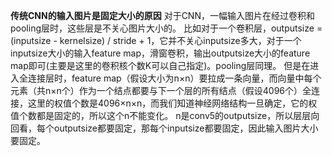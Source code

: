 ****传统CNN的输入图片是固定大小的原因****
对于CNN，一幅输入图片在经过卷积和pooling层时，这些层是不关心图片大小的。
比如对于一个卷积层，outputsize = (inputsize - kernelsize) / stride + 1，它并不关心inputsize多大，对于一个inputsize大小的输入feature map，滑窗卷积，输出outputsize大小的feature map即可(主要是这里的卷积核个数K可以自己指定)。pooling层同理。
但是在进入全连接层时，feature map（假设大小为n×n）要拉成一条向量，而向量中每个元素（共n×n个）作为一个结点都要与下一个层的所有结点（假设4096个）全连接，这里的权值个数是4096×n×n，而我们知道神经网络结构一旦确定，它的权值个数都是固定的，所以这个n不能变化。
n是conv5的outputsize，所以层层向回看，每个outputsize都要固定，那每个inputsize都要固定，因此输入图片大小要固定。

